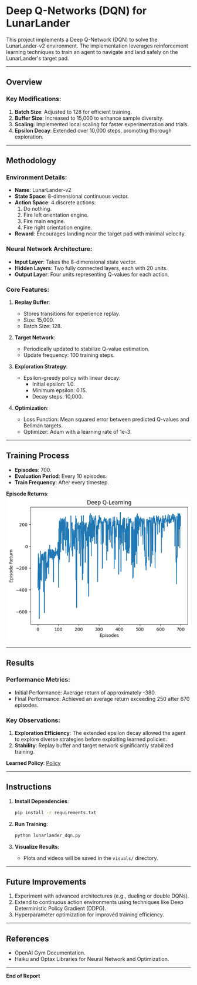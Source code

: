 # Deep Q-Networks (DQN) for LunarLander

This project implements a Deep Q-Network (DQN) to solve the LunarLander-v2 environment. The implementation leverages reinforcement learning techniques to train an agent to navigate and land safely on the LunarLander's target pad.

---

## Overview

### Key Modifications:
1. **Batch Size**: Adjusted to 128 for efficient training.
2. **Buffer Size**: Increased to 15,000 to enhance sample diversity.
3. **Scaling**: Implemented local scaling for faster experimentation and trials.
4. **Epsilon Decay**: Extended over 10,000 steps, promoting thorough exploration.

---

## Methodology

### Environment Details:
- **Name**: LunarLander-v2
- **State Space**: 8-dimensional continuous vector.
- **Action Space**: 4 discrete actions:
  1. Do nothing.
  2. Fire left orientation engine.
  3. Fire main engine.
  4. Fire right orientation engine.
- **Reward**: Encourages landing near the target pad with minimal velocity.

### Neural Network Architecture:
- **Input Layer**: Takes the 8-dimensional state vector.
- **Hidden Layers**: Two fully connected layers, each with 20 units.
- **Output Layer**: Four units representing Q-values for each action.

### Core Features:
1. **Replay Buffer**:
   - Stores transitions for experience replay.
   - Size: 15,000.
   - Batch Size: 128.

2. **Target Network**:
   - Periodically updated to stabilize Q-value estimation.
   - Update frequency: 100 training steps.

3. **Exploration Strategy**:
   - Epsilon-greedy policy with linear decay:
     - Initial epsilon: 1.0.
     - Minimum epsilon: 0.15.
     - Decay steps: 10,000.

4. **Optimization**:
   - Loss Function: Mean squared error between predicted Q-values and Bellman targets.
   - Optimizer: Adam with a learning rate of 1e-3.

---

## Training Process

- **Episodes**: 700.
- **Evaluation Period**: Every 10 episodes.
- **Train Frequency**: After every timestep.

**Episode Returns**:
![Training Performance](visuals/LunarLander-DQN.png)

---

## Results

### Performance Metrics:
- Initial Performance: Average return of approximately -380.
- Final Performance: Achieved an average return exceeding 250 after 670 episodes.

### Key Observations:
1. **Exploration Efficiency**: The extended epsilon decay allowed the agent to explore diverse strategies before exploiting learned policies.
2. **Stability**: Replay buffer and target network significantly stabilized training.

**Learned Policy**:
[Policy](visuals/LunarLander_policy.mp4)

---

## Instructions

1. **Install Dependencies**:
   ```bash
   pip install -r requirements.txt
   ```

2. **Run Training**:
   ```bash
   python lunarlander_dqn.py
   ```

3. **Visualize Results**:
   - Plots and videos will be saved in the `visuals/` directory.

---

## Future Improvements

1. Experiment with advanced architectures (e.g., dueling or double DQNs).
2. Extend to continuous action environments using techniques like Deep Deterministic Policy Gradient (DDPG).
3. Hyperparameter optimization for improved training efficiency.

---

## References
- OpenAI Gym Documentation.
- Haiku and Optax Libraries for Neural Network and Optimization.

---

**End of Report**

